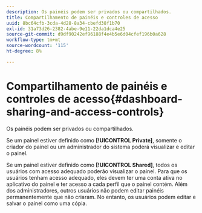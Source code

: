 ```yaml
---
description: Os painéis podem ser privados ou compartilhados.
title: Compartilhamento de painéis e controles de acesso
uuid: 8bc64cfb-3cda-4d28-8a34-cbefd38f1b70
exl-id: 31a73d26-2382-4abe-9e11-22da1dca4e25
source-git-commit: d9df90242ef96188f4e4b5e6d04cfef196b0a628
workflow-type: tm+mt
source-wordcount: '115'
ht-degree: 8%

---
```


# Compartilhamento de painéis e controles de acesso{#dashboard-sharing-and-access-controls}

Os painéis podem ser privados ou compartilhados.

Se um painel estiver definido como **[!UICONTROL Private]**, somente o criador do painel ou um administrador do sistema poderá visualizar e editar o painel.

Se um painel estiver definido como **[!UICONTROL Shared]**, todos os usuários com acesso adequado poderão visualizar o painel. Para que os usuários tenham acesso adequado, eles devem ter uma conta ativa no aplicativo do painel e ter acesso a cada perfil que o painel contém. Além dos administradores, outros usuários não podem editar painéis permanentemente que não criaram. No entanto, os usuários podem editar e salvar o painel como uma cópia.
